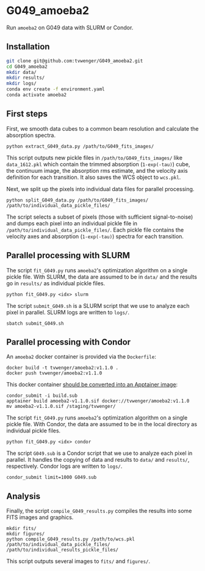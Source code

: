# G049_amoeba2
Run `amoeba2` on G049 data with SLURM or Condor.

## Installation
```bash
git clone git@github.com:tvwenger/G049_amoeba2.git
cd G049_amoeba2
mkdir data/
mkdir results/
mkdir logs/
conda env create -f environment.yaml
conda activate amoeba2
```

## First steps
First, we smooth data cubes to a common beam resolution and calculate the absorption spectra.
```
python extract_G049_data.py /path/to/G049_fits_images/
```
This script outputs new pickle files in `/path/to/G049_fits_images/` like `data_1612.pkl` which contain the trimmed absorption (`1-exp(-tau)`) cube, the continuum image, the absorption rms estimate, and the velocity axis definition for each transition. It also saves the WCS object to `wcs.pkl`.

Next, we split up the pixels into individual data files for parallel processing.
```
python split_G049_data.py /path/to/G049_fits_images/ /path/to/individual_data_pickle_files/
```
The script selects a subset of pixels (those with sufficient signal-to-noise) and dumps each pixel into an individual pickle file in `/path/to/individual_data_pickle_files/`. Each pickle file contains the velocity axes and absorption (`1-exp(-tau)`) spectra for each transition.

## Parallel processing with SLURM
The script `fit_G049.py` runs `amoeba2`'s optimization algorithm on a single pickle file. With SLURM, the data are assumed to be in `data/` and the results go in `results/` as individual pickle files.
```
python fit_G049.py <idx> slurm
```

The script `submit_G049.sh` is a SLURM script that we use to analyze each pixel in parallel. SLURM logs are written to `logs/`.
```
sbatch submit_G049.sh
```

## Parallel processing with Condor
An `amoeba2` docker container is provided via the `Dockerfile`:
```
docker build -t tvwenger/amoeba2:v1.1.0 .
docker push tvwenger/amoeba2:v1.1.0
```
This docker container [should be converted into an Apptainer image](https://chtc.cs.wisc.edu/uw-research-computing/htc-docker-to-apptainer):
```
condor_submit -i build.sub
apptainer build amoeba2-v1.1.0.sif docker://tvwenger/amoeba2:v1.1.0
mv amoeba2-v1.1.0.sif /staging/tvwenger/
```

The script `fit_G049.py` runs `amoeba2`'s optimization algorithm on a single pickle file. With Condor, the data are assumed to be in the local directory as individual pickle files.
```
python fit_G049.py <idx> condor
```

The script `G049.sub` is a Condor script that we use to analyze each pixel in parallel. It handles the copying of data and results to `data/` and `results/`, respectively. Condor logs are written to `logs/`.
```
condor_submit limit=1000 G049.sub
```

## Analysis
Finally, the script `compile_G049_results.py` compiles the results into some FITS images and graphics.
```
mkdir fits/
mkdir figures/
python compile_G049_results.py /path/to/wcs.pkl /path/to/individual_data_pickle_files/ /path/to/individual_results_pickle_files/
```
This script outputs several images to `fits/` and `figures/`. 